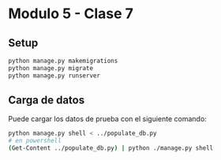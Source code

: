 # Modulo 5 - Clase 7

## Setup

```bash
python manage.py makemigrations
python manage.py migrate
python manage.py runserver
```

## Carga de datos

Puede cargar los datos de prueba con el siguiente comando:

```bash
python manage.py shell < ../populate_db.py
# en powershell
(Get-Content ../populate_db.py) | python ./manage.py shell
```